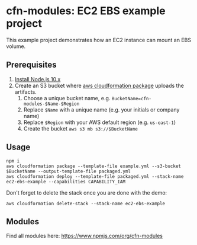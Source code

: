 # cfn-modules: EC2 EBS example project

This example project demonstrates how an EC2 instance can mount an EBS volume.

## Prerequisites

1. [Install Node.js 10.x](https://nodejs.org/)
2. Create an S3 bucket where [aws cloudformation package](https://docs.aws.amazon.com/cli/latest/reference/cloudformation/package.html) uploads the artifacts.
    1. Choose a unique bucket name, e.g. `BucketName=cfn-modules-$Name-$Region`
    2. Replace `$Name` with a unique name (e.g. your initials or company name)
    3. Replace `$Region` with your AWS default region (e.g. `us-east-1`)
    4. Create the bucket `aws s3 mb s3://$BucketName`

## Usage

```
npm i
aws cloudformation package --template-file example.yml --s3-bucket $BucketName --output-template-file packaged.yml
aws cloudformation deploy --template-file packaged.yml --stack-name ec2-ebs-example --capabilities CAPABILITY_IAM
```

Don't forget to delete the stack once you are done with the demo:

```
aws cloudformation delete-stack --stack-name ec2-ebs-example
```

## Modules

Find all modules here: https://www.npmjs.com/org/cfn-modules
